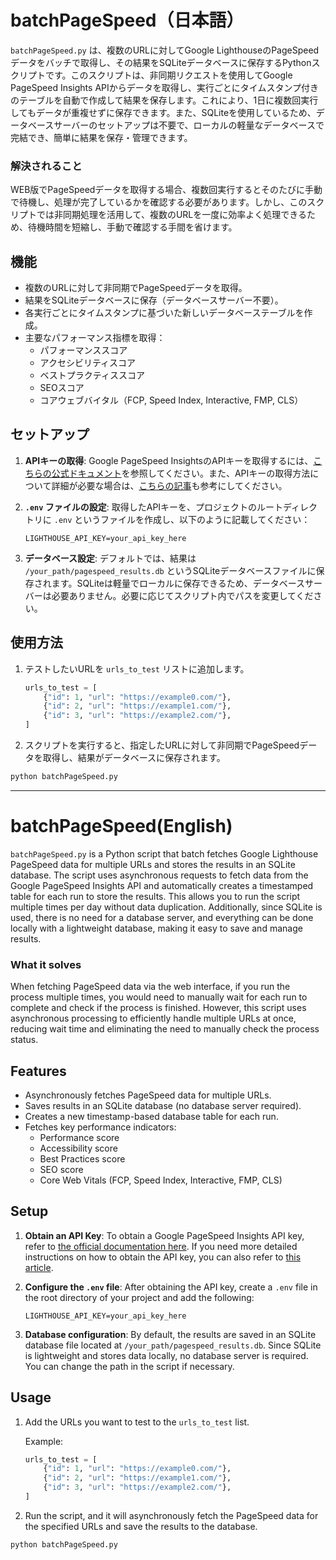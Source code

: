 # batchPageSpeed（日本語）

`batchPageSpeed.py` は、複数のURLに対してGoogle LighthouseのPageSpeedデータをバッチで取得し、その結果をSQLiteデータベースに保存するPythonスクリプトです。このスクリプトは、非同期リクエストを使用してGoogle PageSpeed Insights APIからデータを取得し、実行ごとにタイムスタンプ付きのテーブルを自動で作成して結果を保存します。これにより、1日に複数回実行してもデータが重複せずに保存できます。また、SQLiteを使用しているため、データベースサーバーのセットアップは不要で、ローカルの軽量なデータベースで完結でき、簡単に結果を保存・管理できます。

### 解決されること

WEB版でPageSpeedデータを取得する場合、複数回実行するとそのたびに手動で待機し、処理が完了しているかを確認する必要があります。しかし、このスクリプトでは非同期処理を活用して、複数のURLを一度に効率よく処理できるため、待機時間を短縮し、手動で確認する手間を省けます。

## 機能

- 複数のURLに対して非同期でPageSpeedデータを取得。
- 結果をSQLiteデータベースに保存（データベースサーバー不要）。
- 各実行ごとにタイムスタンプに基づいた新しいデータベーステーブルを作成。
- 主要なパフォーマンス指標を取得：
  - パフォーマンススコア
  - アクセシビリティスコア
  - ベストプラクティススコア
  - SEOスコア
  - コアウェブバイタル（FCP, Speed Index, Interactive, FMP, CLS）

## セットアップ

1. **APIキーの取得**: Google PageSpeed InsightsのAPIキーを取得するには、[こちらの公式ドキュメント](https://developers.google.com/speed/docs/insights/v5/get-started?hl=ja)を参照してください。また、APIキーの取得方法について詳細が必要な場合は、[こちらの記事](https://zenn.dev/tmitsuoka0423/articles/get-gcp-api-key)も参考にしてください。

2. **`.env` ファイルの設定**: 取得したAPIキーを、プロジェクトのルートディレクトリに `.env` というファイルを作成し、以下のように記載してください：

   ```
   LIGHTHOUSE_API_KEY=your_api_key_here
   ```

3. **データベース設定**: デフォルトでは、結果は `/your_path/pagespeed_results.db` というSQLiteデータベースファイルに保存されます。SQLiteは軽量でローカルに保存できるため、データベースサーバーは必要ありません。必要に応じてスクリプト内でパスを変更してください。

## 使用方法

1. テストしたいURLを `urls_to_test` リストに追加します。

   ```python
   urls_to_test = [
       {"id": 1, "url": "https://example0.com/"},
       {"id": 2, "url": "https://example1.com/"},
       {"id": 3, "url": "https://example2.com/"},
   ]
   ```

2. スクリプトを実行すると、指定したURLに対して非同期でPageSpeedデータを取得し、結果がデータベースに保存されます。

```bash
python batchPageSpeed.py
```



<hr/>

# batchPageSpeed(English)

`batchPageSpeed.py` is a Python script that batch fetches Google Lighthouse PageSpeed data for multiple URLs and stores the results in an SQLite database. The script uses asynchronous requests to fetch data from the Google PageSpeed Insights API and automatically creates a timestamped table for each run to store the results. This allows you to run the script multiple times per day without data duplication. Additionally, since SQLite is used, there is no need for a database server, and everything can be done locally with a lightweight database, making it easy to save and manage results.

### What it solves

When fetching PageSpeed data via the web interface, if you run the process multiple times, you would need to manually wait for each run to complete and check if the process is finished. However, this script uses asynchronous processing to efficiently handle multiple URLs at once, reducing wait time and eliminating the need to manually check the process status.

## Features

- Asynchronously fetches PageSpeed data for multiple URLs.
- Saves results in an SQLite database (no database server required).
- Creates a new timestamp-based database table for each run.
- Fetches key performance indicators:
  - Performance score
  - Accessibility score
  - Best Practices score
  - SEO score
  - Core Web Vitals (FCP, Speed Index, Interactive, FMP, CLS)

## Setup

1. **Obtain an API Key**: To obtain a Google PageSpeed Insights API key, refer to [the official documentation here](https://developers.google.com/speed/docs/insights/v5/get-started?hl=ja). If you need more detailed instructions on how to obtain the API key, you can also refer to [this article](https://zenn.dev/tmitsuoka0423/articles/get-gcp-api-key).

2. **Configure the `.env` file**: After obtaining the API key, create a `.env` file in the root directory of your project and add the following:

   ```
   LIGHTHOUSE_API_KEY=your_api_key_here
   ```

3. **Database configuration**: By default, the results are saved in an SQLite database file located at `/your_path/pagespeed_results.db`. Since SQLite is lightweight and stores data locally, no database server is required. You can change the path in the script if necessary.

## Usage

1. Add the URLs you want to test to the `urls_to_test` list.

   Example:

   ```python
   urls_to_test = [
       {"id": 1, "url": "https://example0.com/"},
       {"id": 2, "url": "https://example1.com/"},
       {"id": 3, "url": "https://example2.com/"},
   ]
   ```

2. Run the script, and it will asynchronously fetch the PageSpeed data for the specified URLs and save the results to the database.

```bash
python batchPageSpeed.py
```

